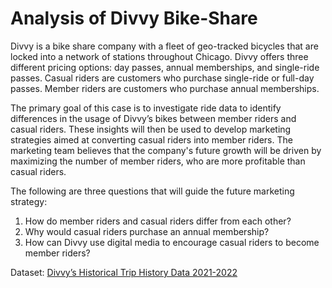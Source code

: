 # Analysis of Divvy Bike-Share 
Divvy is a bike share company with a fleet of geo-tracked bicycles that are locked into a network of stations throughout Chicago. Divvy offers three different pricing options: day passes, annual memberships, and single-ride passes. Casual riders are customers who purchase single-ride or full-day passes. Member riders are customers who purchase annual memberships.

The primary goal of this case is to investigate ride data to identify differences in the usage of Divvy’s bikes between member riders and casual riders. These insights will then be used to develop marketing strategies aimed at converting casual riders into member riders. The marketing team believes that the company's future growth will be driven by maximizing the number of member riders, who are more profitable than casual riders.

The following are three questions that will guide the future marketing strategy:
1. How do member riders and casual riders differ from each other?
2. Why would casual riders purchase an annual membership?
3. How can Divvy use digital media to encourage casual riders to become member riders?

Dataset: [Divvy’s Historical Trip History Data 2021-2022](https://divvy-tripdata.s3.amazonaws.com/index.html) 
